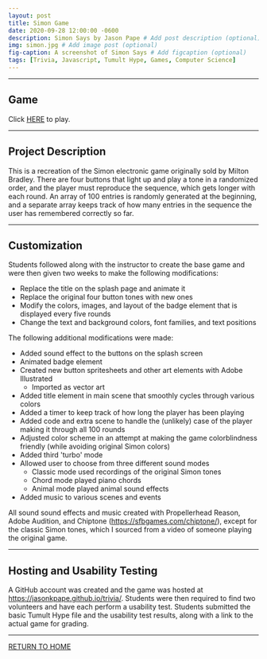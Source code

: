 ```yaml
---
layout: post
title: Simon Game
date: 2020-09-28 12:00:00 -0600
description: Simon Says by Jason Pape # Add post description (optional)
img: simon.jpg # Add image post (optional)
fig-caption: A screenshot of Simon Says # Add figcaption (optional)
tags: [Trivia, Javascript, Tumult Hype, Games, Computer Science]
---
```


----
## Game
Click <a href="https://jasonkpape.github.io/simonsays/" target="_blank">HERE</a> to play.

----
## Project Description
This is a recreation of the Simon electronic game originally sold by Milton Bradley. There are four buttons that light up and play a tone in a randomized order, and the player must reproduce the sequence, which gets longer with each round. An array of 100 entries is randomly generated at the beginning, and a separate array keeps track of how many entries in the sequence the user has remembered correctly so far.

----
## Customization
Students followed along with the instructor to create the base game and were then given two weeks to make the following modifications:

* Replace the title on the splash page and animate it
* Replace the original four button tones with new ones
* Modify the colors, images, and layout of the badge element that is displayed every five rounds
* Change the text and background colors, font families, and text positions

The following additional modifications were made:

* Added sound effect to the buttons on the splash screen
* Animated badge element
* Created new button spritesheets and other art elements with Adobe Illustrated
  * Imported as vector art
* Added title element in main scene that smoothly cycles through various colors
* Added a timer to keep track of how long the player has been playing
* Added code and extra scene to handle the (unlikely) case of the player making it through all 100 rounds
* Adjusted color scheme in an attempt at making the game colorblindness friendly (while avoiding original Simon colors)
* Added third 'turbo' mode
* Allowed user to choose from three different sound modes
  * Classic mode used recordings of the original Simon tones
  * Chord mode played piano chords
  * Animal mode played animal sound effects
* Added music to various scenes and events

All sound sound effects and music created with Propellerhead Reason, Adobe Audition, and Chiptone (https://sfbgames.com/chiptone/), except for the classic Simon tones, which I sourced from a video of someone playing the original game.

----
## Hosting and Usability Testing
A GitHub account was created and the game was hosted at <a href="https://jasonkpape.github.io/simonsays/" target="_blank">https://jasonkpape.github.io/trivia/</a>. Students were then required to find two volunteers and have each perform a usability test. Students submitted the basic Tumult Hype file and the usability test results, along with a link to the actual game for grading.

----
[RETURN TO HOME](https://jasonkpape.github.io/jekyll-portfolio/)
